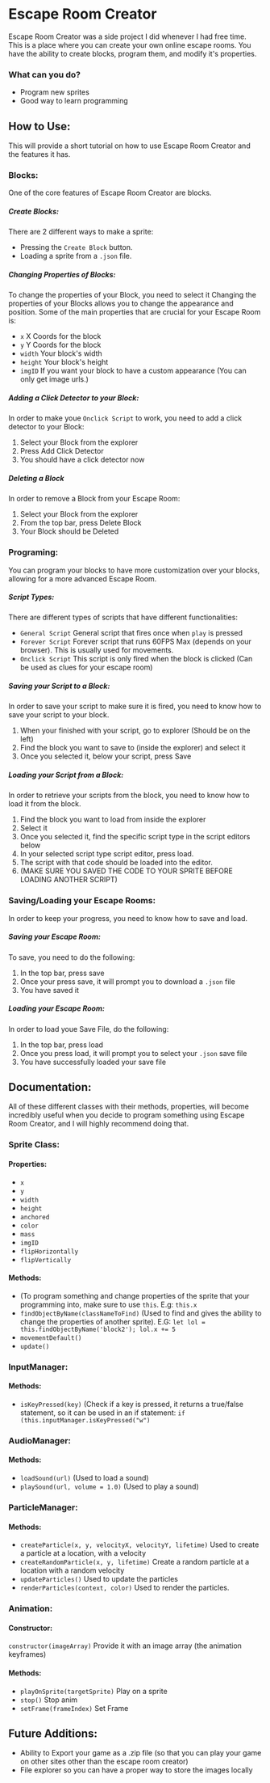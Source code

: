 # Escape Room Creator
Escape Room Creator was a side project I did whenever I had free time. This is a place where you can create your own online escape rooms. You have the ability to create blocks, program them, and modify it's properties.

### What can you do?
- Program new sprites
- Good way to learn programming

## How to Use:
This will provide a short tutorial on how to use Escape Room Creator and the features it has.

### Blocks:
One of the core features of Escape Room Creator are blocks.
##### Create Blocks:
There are 2 different ways to make a sprite:
- Pressing the `Create Block` button.
- Loading a sprite from a `.json` file.
##### Changing Properties of Blocks:
To change the properties of your Block, you need to select it
Changing the properties of your Blocks allows you to change the appearance and position. Some of the main properties that are crucial for your Escape Room is:
- `x` X Coords for the block
- `y` Y Coords for the block
- `width` Your block's width
- `height` Your block's height
- `imgID` If you want your block to have a custom appearance (You can only get image urls.)
##### Adding a Click Detector to your Block:
In order to make youe `Onclick Script` to work, you need to add a click detector to your Block:
1. Select your Block from the explorer
2. Press Add Click Detector
3. You should have a click detector now
##### Deleting a Block
In order to remove a Block from your Escape Room:
1. Select your Block from the explorer
2. From the top bar, press Delete Block
3. Your Block should be Deleted

### Programing:
You can program your blocks to have more customization over your blocks, allowing for a more advanced Escape Room.
##### Script Types:
There are different types of scripts that have different functionalities:
- `General Script` General script that fires once when `play` is pressed
- `Forever Script` Forever script that runs 60FPS Max (depends on your browser). This is usually used for movements.
- `Onclick Script` This script is only fired when the block is clicked (Can be used as clues for your escape room)
##### Saving your Script to a Block:
In order to save your script to make sure it is fired, you need to know how to save your script to your block.
1. When your finished with your script, go to explorer (Should be on the left)
2. Find the block you want to save to (inside the explorer) and select it
3. Once you selected it, below your script, press Save
##### Loading your Script from a Block:
In order to retrieve your scripts from the block, you need to know how to load it from the block.
1. Find the block you want to load from inside the explorer
2. Select it
3. Once you selected it, find the specific script type in the script editors below
4. In your selected script type script editor, press load.
5. The script with that code should be loaded into the editor.
6. (MAKE SURE YOU SAVED THE CODE TO YOUR SPRITE BEFORE LOADING ANOTHER SCRIPT)

### Saving/Loading your Escape Rooms:
In order to keep your progress, you need to know how to save and load.
##### Saving your Escape Room:
To save, you need to do the following:
1. In the top bar, press save
2. Once your press save, it will prompt you to download a `.json` file
3. You have saved it
##### Loading your Escape Room:
In order to load youe Save File, do the following:
1. In the top bar, press load
2. Once you press load, it will prompt you to select your `.json` save file
3. You have successfully loaded your save file

## Documentation:
All of these different classes with their methods, properties, will become incredibly useful when you decide to program something using Escape Room Creator, and I will highly recommend doing that.

### Sprite Class:
#### Properties:
- `x`
- `y`
- `width`
- `height`
- `anchored`
- `color`
- `mass`
- `imgID`
- `flipHorizontally`
- `flipVertically`
#### Methods:
- (To program something and change properties of the sprite that your programming into, make sure to use `this`. E.g: `this.x`
- `findObjectByName(classNameToFind)` (Used to find and gives the ability to change the properties of another sprite). E.G: `let lol = this.findObjectByName('block2'); lol.x += 5`
- `movementDefault()`
- `update()`

### InputManager:
#### Methods:
- `isKeyPressed(key)` (Check if a key is pressed, it returns a true/false statement, so it can be used in an if statement: `if (this.inputManager.isKeyPressed("w")`

### AudioManager:
#### Methods:
- `loadSound(url)` (Used to load a sound)
- `playSound(url, volume = 1.0)` (Used to play a sound)

### ParticleManager:
#### Methods:
- `createParticle(x, y, velocityX, velocityY, lifetime)` Used to create a particle at a location, with a velocity
- `createRandomParticle(x, y, lifetime)` Create a random particle at a location with a random velocity
- `updateParticles()` Used to update the particles
- `renderParticles(context, color)` Used to render the particles.

### Animation:
#### Constructor: 
`constructor(imageArray)` Provide it with an image array (the animation keyframes)
#### Methods:
- `playOnSprite(targetSprite)` Play on a sprite
- `stop()` Stop anim
- `setFrame(frameIndex)` Set Frame

## Future Additions:
- Ability to Export your game as a .zip file (so that you can play your game on other sites other than the escape room creator)
- File explorer so you can have a proper way to store the images locally
